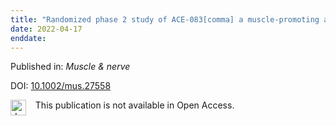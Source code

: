 ```yaml
---
title: "Randomized phase 2 study of ACE-083[comma] a muscle-promoting agent[comma] in facioscapulohumeral muscular dystrophy."
date: 2022-04-17
enddate:
---
```


Published in: *Muscle & nerve*

DOI: [10.1002/mus.27558](https://doi.org/10.1002/mus.27558)

<img src=https://upload.wikimedia.org/wikipedia/commons/thumb/0/0e/Closed_Access_logo_transparent.svg/1200px-Closed_Access_logo_transparent.svg.png alt="drawing" width="25" align="left"/> &nbsp;&nbsp;&nbsp;This publication is not available in Open Access.


